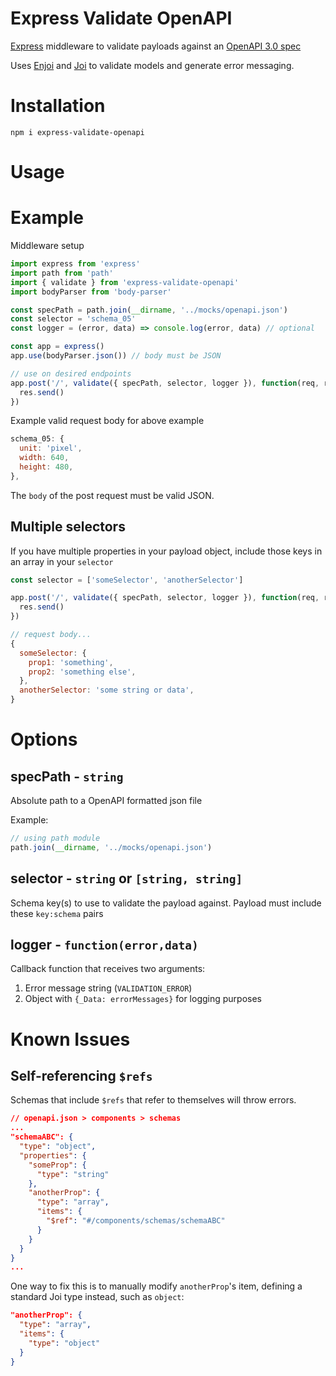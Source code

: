 # Express Validate OpenAPI

[Express](https://expressjs.com/) middleware to validate payloads against an [OpenAPI 3.0 spec](https://swagger.io/docs/specification/about/)

Uses [Enjoi](https://github.com/tlivings/enjoi) and [Joi](https://github.com/hapijs/joi) to validate models and generate error messaging.

# Installation

```
npm i express-validate-openapi
```

# Usage

# Example

Middleware setup
```js
import express from 'express'
import path from 'path'
import { validate } from 'express-validate-openapi'
import bodyParser from 'body-parser'

const specPath = path.join(__dirname, '../mocks/openapi.json')
const selector = 'schema_05'
const logger = (error, data) => console.log(error, data) // optional

const app = express()
app.use(bodyParser.json()) // body must be JSON

// use on desired endpoints
app.post('/', validate({ specPath, selector, logger }), function(req, res) {
  res.send()
})
```

Example valid request body for above example
```js
schema_05: {
  unit: 'pixel',
  width: 640,
  height: 480,
},
```

The `body` of the post request must be valid JSON.

## Multiple selectors

If you have multiple properties in your payload object, include those keys in an array in your `selector`

```js
const selector = ['someSelector', 'anotherSelector']

app.post('/', validate({ specPath, selector, logger }), function(req, res) {
  res.send()
})

// request body...
{
  someSelector: {
    prop1: 'something',
    prop2: 'something else',
  },
  anotherSelector: 'some string or data',
}
```

# Options

## specPath - `string`

Absolute path to a OpenAPI formatted json file

Example:

```js
// using path module
path.join(__dirname, '../mocks/openapi.json')
```

## selector - `string` or `[string, string]`

Schema key(s) to use to validate the payload against. Payload must include these `key:schema` pairs

## logger - `function(error,data)`

Callback function that receives two arguments:

1. Error message string (`VALIDATION_ERROR`)
2. Object with `{_Data: errorMessages}` for logging purposes

# Known Issues

## Self-referencing `$refs`

Schemas that include `$refs` that refer to themselves will throw errors.

```json
// openapi.json > components > schemas
...
"schemaABC": {
  "type": "object",
  "properties": {
    "someProp": {
      "type": "string"
    },
    "anotherProp": {
      "type": "array",
      "items": {
        "$ref": "#/components/schemas/schemaABC"
      }
    }
  }
}
...
```

One way to fix this is to manually modify `anotherProp`'s item, defining a standard Joi type instead, such as `object`:

```json
"anotherProp": {
  "type": "array",
  "items": {
    "type": "object"
  }
}
```

